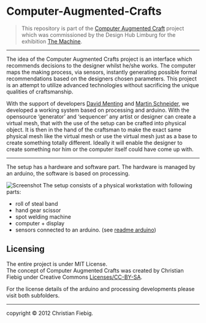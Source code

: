 Computer-Augmented-Crafts
=========================

>This repository is part of the [Computer Augmented Craft](http://christianfiebig.de/the-machine-cac/) project which was commissioned by the Design Hub Limburg for the exhibition [The Machine](http://www.the-machine.be/en/).

___

The idea of the Computer Augmented Crafts project is an interface which recommends decisions to the designer whilst he/she works. The computer maps the making process, via sensors, instantly generating possible formal recommendations based on the designers chosen parameters. This project is an attempt to utilize advanced technologies without sacrificing the unique qualities of craftsmanship.

With the support of developers [David Menting](http://nut-bolt.nl/) and [Martin Schneider](http://www.k2g2.org/blog:bit.craft), we developed a working system based on processing and arduino. With the opensource ‘generator’ and ‘sequencer’ any artist or designer can create a virtual mesh, that with the use of the setup can be crafted into physical object. It is then in the hand of the craftsman to make the exact same physical mesh like the virtual mesh or use the virtual mesh just as a base to create something totally different. Ideally it will enable the designer to create something nor him or the computer itself could have come up with.

___

The setup has a hardware and software part. The hardware is managed by an arduino, the software is based on processing. 


![Screenshot](https://lh3.googleusercontent.com/-zjq_NIPedxM/T8oYdYgPQVI/AAAAAAAAFyQ/T5daTehi_pg/s2048/DSC_5014.png)
The setup consists of a physical workstation with following parts:

* roll of steal band
* hand gear scissor
* spot welding machine
* computer + display 
* sensors connected to an arduino. (see [readme arduino](https://github.com/fiebigc/Computer-Augmented-Crafts/blob/master/Arduino/README.md))



Licensing
---

The entire project is under MIT License.   
The concept of Computer Augmented Crafts was created by Christian Fiebig under Creative Commons [Licenses/CC-BY-SA](http://creativecommons.org/licenses/by-sa/3.0/legalcode).

For the license details of the arduino and processing developments please visit both subfolders.

___
copyright © 2012 Christian Fiebig. 